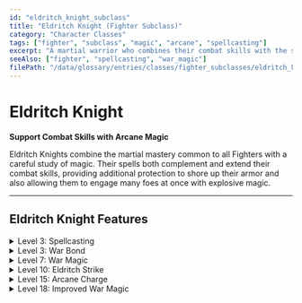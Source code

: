```yaml
---
id: "eldritch_knight_subclass"
title: "Eldritch Knight (Fighter Subclass)"
category: "Character Classes"
tags: ["fighter", "subclass", "magic", "arcane", "spellcasting"]
excerpt: "A martial warrior who combines their combat skills with the study of arcane magic from the Wizard spell list."
seeAlso: ["fighter", "spellcasting", "war_magic"]
filePath: "/data/glossary/entries/classes/fighter_subclasses/eldritch_knight.md"
---
```

# Eldritch Knight

**Support Combat Skills with Arcane Magic**

Eldritch Knights combine the martial mastery common to all Fighters with a careful study of magic. Their <span data-term-id="spells_chapter" class="glossary-term-link-from-markdown">spells</span> both complement and extend their combat skills, providing additional protection to shore up their armor and also allowing them to engage many foes at once with explosive magic.

---
## Eldritch Knight Features

<details id="eldritch-knight-level-3-spellcasting">
  <summary>Level 3: Spellcasting</summary>
  <div>
    <p>You have learned to cast <span data-term-id="spells_chapter" class="glossary-term-link-from-markdown">spells</span>.</p>
    <p><strong>Cantrips.</strong> You know two <span data-term-id="cantrip" class="glossary-term-link-from-markdown">cantrips</span> of your choice from the <span data-term-id="wizard_spell_list" class="glossary-term-link-from-markdown">Wizard spell list</span>. Whenever you gain a Fighter level, you can replace one of these <span data-term-id="cantrip" class="glossary-term-link-from-markdown">cantrips</span> with another <span data-term-id="cantrip" class="glossary-term-link-from-markdown">cantrip</span> of your choice from the <span data-term-id="wizard_spell_list" class="glossary-term-link-from-markdown">Wizard spell list</span>. When you reach Fighter level 10, you learn another Wizard <span data-term-id="cantrip" class="glossary-term-link-from-markdown">cantrip</span> of your choice.</p>
    <p><strong><span data-term-id="spell_level_slots" class="glossary-term-link-from-markdown">Spell Slots</span>.</strong> The Eldritch Knight Spellcasting table shows how many <span data-term-id="spell_level_slots" class="glossary-term-link-from-markdown">spell slots</span> you have to cast your level 1+ <span data-term-id="spells_chapter" class="glossary-term-link-from-markdown">spells</span>. You regain all expended slots when you finish a <span data-term-id="long_rest" class="glossary-term-link-from-markdown">Long Rest</span>.</p>
    <p><strong>Prepared Spells of Level 1+.</strong> You prepare the list of level 1+ <span data-term-id="spells_chapter" class="glossary-term-link-from-markdown">spells</span> that are available for you to cast with this feature. To start, choose three level 1 <span data-term-id="spells_chapter" class="glossary-term-link-from-markdown">spells</span> from the <span data-term-id="wizard_spell_list" class="glossary-term-link-from-markdown">Wizard spell list</span>. The number of <span data-term-id="spells_chapter" class="glossary-term-link-from-markdown">spells</span> on your list increases as you gain Fighter levels, as shown in the Prepared Spells column of the Eldritch Knight Spellcasting table. Whenever that number increases, choose additional <span data-term-id="spells_chapter" class="glossary-term-link-from-markdown">spells</span> from the <span data-term-id="wizard_spell_list" class="glossary-term-link-from-markdown">Wizard spell list</span> until the number of <span data-term-id="spells_chapter" class="glossary-term-link-from-markdown">spells</span> on your list matches the number on the table. The chosen <span data-term-id="spells_chapter" class="glossary-term-link-from-markdown">spells</span> must be of a level for which you have <span data-term-id="spell_level_slots" class="glossary-term-link-from-markdown">spell slots</span>.</p>
    <p><strong>Changing Your Prepared Spells.</strong> Whenever you gain a Fighter level, you can replace one <span data-term-id="spells_chapter" class="glossary-term-link-from-markdown">spell</span> on your list with another Wizard <span data-term-id="spells_chapter" class="glossary-term-link-from-markdown">spell</span> for which you have <span data-term-id="spell_level_slots" class="glossary-term-link-from-markdown">spell slots</span>.</p>
    <p><strong>Spellcasting Ability.</strong> Intelligence is your <span data-term-id="spellcasting_ability" class="glossary-term-link-from-markdown">spellcasting ability</span> for your Wizard <span data-term-id="spells_chapter" class="glossary-term-link-from-markdown">spells</span>.</p>
    <p><strong><span data-term-id="spellcasting_focus" class="glossary-term-link-from-markdown">Spellcasting Focus</span>.</strong> You can use an <span data-term-id="arcane_focus" class="glossary-term-link-from-markdown">Arcane Focus</span> as a <span data-term-id="spellcasting_focus" class="glossary-term-link-from-markdown">Spellcasting Focus</span> for your Wizard <span data-term-id="spells_chapter" class="glossary-term-link-from-markdown">spells</span>.</p>
    <h4>Eldritch Knight Spellcasting</h4>
| Fighter Level | Prepared Spells | 1st | 2nd | 3rd | 4th |
|---------------|-----------------|-----|-----|-----|-----|
| 3             | 3               | 2   | —   | —   | —   |
| 4             | 4               | 3   | —   | —   | —   |
| 5             | 4               | 3   | —   | —   | —   |
| 6             | 4               | 3   | —   | —   | —   |
| 7             | 5               | 4   | 2   | —   | —   |
| 8             | 6               | 4   | 2   | —   | —   |
| 9             | 6               | 4   | 2   | —   | —   |
| 10            | 7               | 4   | 3   | —   | —   |
| 11            | 8               | 4   | 3   | —   | —   |
| 12            | 8               | 4   | 3   | —   | —   |
| 13            | 9               | 4   | 3   | 2   | —   |
| 14            | 10              | 4   | 3   | 2   | —   |
| 15            | 10              | 4   | 3   | 2   | —   |
| 16            | 11              | 4   | 3   | 3   | —   |
| 17            | 11              | 4   | 3   | 3   | —   |
| 18            | 11              | 4   | 3   | 3   | —   |
| 19            | 12              | 4   | 3   | 3   | 1   |
| 20            | 13              | 4   | 3   | 3   | 1   |
  </div>
</details>

<details id="eldritch-knight-level-3-war-bond">
  <summary>Level 3: War Bond</summary>
  <div>
    <p>You learn a ritual that creates a magical bond between yourself and one weapon. You perform the ritual over the course of 1 hour, which can be done during a <span data-term-id="short_rest" class="glossary-term-link-from-markdown">Short Rest</span>. The weapon must be within your reach throughout the ritual, at the conclusion of which you touch the weapon and forge the bond. The bond fails if another Fighter is bonded to the weapon or if the weapon is a <span data-term-id="magic_items" class="glossary-term-link-from-markdown">magic item</span> to which someone else is attuned.</p>
    <p>Once you have bonded a weapon to yourself, you can’t be disarmed of that weapon unless you have the <span data-term-id="incapacitated_condition" class="glossary-term-link-from-markdown">Incapacitated condition</span>. If it is on the same plane of existence, you can summon that weapon as a <span data-term-id="bonus_action" class="glossary-term-link-from-markdown">Bonus Action</span>, causing it to teleport instantly to your hand.</p>
    <p>You can have up to two bonded weapons, but you can summon only one at a time with a <span data-term-id="bonus_action" class="glossary-term-link-from-markdown">Bonus Action</span>. If you attempt to bond with a third weapon, you must break the bond with one of the other two.</p>
  </div>
</details>

<details id="eldritch-knight-level-7-war-magic">
  <summary>Level 7: War Magic</summary>
  <div>
    <p>When you take the <span data-term-id="attack_action" class="glossary-term-link-from-markdown">Attack action</span> on your turn, you can replace one of the <span data-term-id="attack_action" class="glossary-term-link-from-markdown">attacks</span> with a casting of one of your Wizard <span data-term-id="cantrip" class="glossary-term-link-from-markdown">cantrips</span> that has a <span data-term-id="casting_time_rules" class="glossary-term-link-from-markdown">casting time</span> of an <span data-term-id="action" class="glossary-term-link-from-markdown">action</span>.</p>
  </div>
</details>

<details id="eldritch-knight-level-10-eldritch-strike">
  <summary>Level 10: Eldritch Strike</summary>
  <div>
    <p>You learn how to make your weapon strikes undercut a creature’s ability to withstand your <span data-term-id="spells_chapter" class="glossary-term-link-from-markdown">spells</span>. When you hit a creature with an <span data-term-id="attack_action" class="glossary-term-link-from-markdown">attack</span> using a weapon, that creature has <span data-term-id="disadvantage" class="glossary-term-link-from-markdown">Disadvantage</span> on the next <span data-term-id="saving_throw" class="glossary-term-link-from-markdown">saving throw</span> it makes against a <span data-term-id="spells_chapter" class="glossary-term-link-from-markdown">spell</span> you cast before the end of your next turn.</p>
  </div>
</details>

<details id="eldritch-knight-level-15-arcane-charge">
  <summary>Level 15: Arcane Charge</summary>
  <div>
    <p>When you use your <span data-term-id="action_surge_feature" class="glossary-term-link-from-markdown">Action Surge</span>, you can teleport up to 30 feet to an unoccupied space you can see. You can teleport before or after the additional <span data-term-id="action" class="glossary-term-link-from-markdown">action</span>.</p>
  </div>
</details>

<details id="eldritch-knight-level-18-improved-war-magic">
  <summary>Level 18: Improved War Magic</summary>
  <div>
    <p>When you take the <span data-term-id="attack_action" class="glossary-term-link-from-markdown">Attack action</span> on your turn, you can replace two of the <span data-term-id="attack_action" class="glossary-term-link-from-markdown">attacks</span> with a casting of one of your level 1 or level 2 Wizard <span data-term-id="spells_chapter" class="glossary-term-link-from-markdown">spells</span> that has a <span data-term-id="casting_time_rules" class="glossary-term-link-from-markdown">casting time</span> of an <span data-term-id="action" class="glossary-term-link-from-markdown">action</span>.</p>
  </div>
</details>
